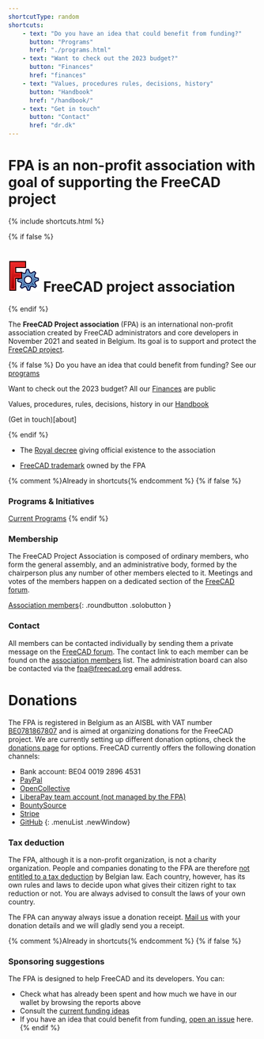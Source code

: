 ```yaml
---
shortcutType: random
shortcuts:
    - text: "Do you have an idea that could benefit from funding?"
      button: "Programs"
      href: "./programs.html"
    - text: "Want to check out the 2023 budget?"
      button: "Finances"
      href: "finances"
    - text: "Values, procedures rules, decisions, history"
      button: "Handbook"
      href: "/handbook/"
    - text: "Get in touch"
      button: "Contact"
      href: "dr.dk"
---
```


<!--  layout.shortcuts -->

# FPA is an non-profit association with goal of supporting the FreeCAD project

{% include shortcuts.html %}

<!-- Only show if not jekyll engine -->
{% if false %}
# <img src="images/freecad.svg" style="zoom:50%;" /> FreeCAD project association
{% endif %}

The **FreeCAD Project association** (FPA) is an international non-profit association created by FreeCAD administrators and core developers in November 2021 and seated in Belgium. Its goal is to support and protect the [FreeCAD project](https://freecad.org).

<!-- Only show if not jekyll engine -->
{% if false %}
Do you have an idea that could benefit from funding? See our [programs](./programs.md)

Want to check out the 2023 budget? All our [Finances](./finances.md) are public

Values, procedures, rules, decisions, history in our [Handbook](/handbook/index.md)

(Get in touch)[about]

{% endif %}

* The [Royal decree](documents/Royal%20decree.pdf) giving official existence to the association

* [FreeCAD trademark](documents/Trademark.pdf) owned by the FPA

{% comment %}Already in shortcuts{% endcomment %}
{% if false %}
### Programs & Initiatives

[Current Programs](./programs.md)
{% endif %}

### Membership

The FreeCAD Project Association is composed of ordinary members, who form the general assembly, and an administrative body,  formed by the chairperson plus any number of other members elected to it. Meetings and votes of the members happen on a dedicated section of the [FreeCAD forum](https://forum.freecad.org).

[Association members](./handbook/people/roster.md){: .roundbutton .solobutton }

### Contact

All members can be contacted individually by sending them a private message on the [FreeCAD forum](https://forum.freecad.org). The contact link to each member can be found on the [association members](./handbook/people/roster.md) list. The administration board can also be contacted via the [fpa@freecad.org](mailto:fpa@freecad.org) email address.

# Donations

The FPA is registered in Belgium as an AISBL with VAT number [BE0781867807](https://kbopub.economie.fgov.be/kbopub/toonondernemingps.html?lang=en&ondernemingsnummer=781867807) and is aimed at organizing donations for the FreeCAD project. We are currently setting up different donation options, check the [donations page](https://wiki.freecadweb.org/Donate) for options. FreeCAD currently offers the following donation channels:

* Bank account: BE04 0019 2896 4531
* [PayPal](https://www.paypal.com/donate/?hosted_button_id=M3Z8BGW6DB69Q)
* [OpenCollective](https://opencollective.com/freecad)
* [LiberaPay team account (not managed by the FPA)](https://liberapay.com/FreeCAD/) 
* [BountySource](https://salt.bountysource.com/teams/freecad)
* [Stripe](https://donate.stripe.com/14k3ei9TYgwFclq145)
* [GitHub](https://github.com/sponsors/FreeCAD)
{: .menuList .newWindow}

### Tax deduction

The FPA, although it is a non-profit organization, is not a charity organization. People and companies donating to the FPA are therefore [not entitled to a tax deduction](https://finances.belgium.be/fr/particuliers/avantages_fiscaux/dons) by Belgian law. Each country, however, has its own rules and laws to decide upon what gives their citizen right to tax reduction or not. You are always advised to consult the laws of your own country.

The FPA can anyway always issue a donation receipt. [Mail us](mailto:fpa@freecad.org) with your donation details and we will gladly send you a receipt.

{% comment %}Already in shortcuts{% endcomment %}
{% if false %}
### Sponsoring suggestions

The FPA is designed to help FreeCAD and its developers. You can:

* Check what has already been spent and how much we have in our wallet by browsing the reports above
* Consult the [current funding ideas](https://github.com/FreeCAD/FPA/issues)
* If you have an idea that could benefit from funding, [open an issue](https://github.com/FreeCAD/FPA/issues) here.
{% endif %}
